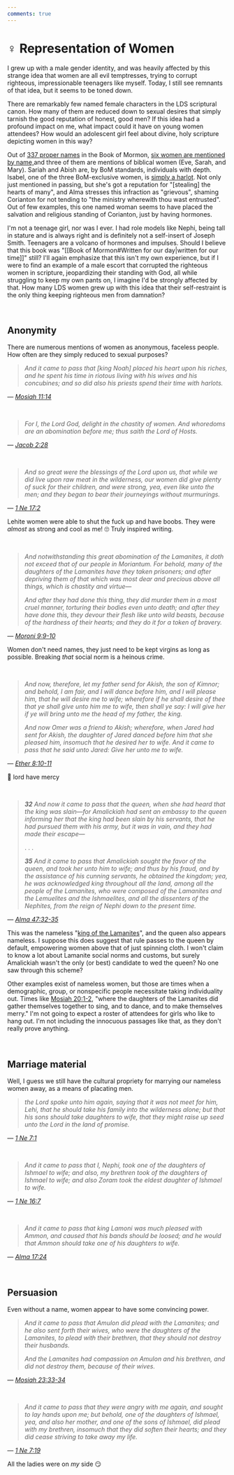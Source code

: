 ```yaml
---
comments: true
---
```

# ♀️ Representation of Women

I grew up with a male gender identity, and was heavily affected by this strange idea that women are all evil temptresses, trying to corrupt righteous, impressionable teenagers like myself. Today, I still see remnants of that idea, but it seems to be toned down.

There are remarkably few named female characters in the LDS scriptural canon. How many of them are reduced down to sexual desires that simply tarnish the good reputation of honest, good men? If this idea had a profound impact on me, what impact could it have on young women attendees?
How would an adolescent girl feel about divine, holy scripture depicting women in this way?

Out of [337 proper names](https://eom.byu.edu/index.php/Book_of_Mormon_Names) in the Book of Mormon, [six women are mentioned by name,](https://eom.byu.edu/index.php/Women_in_the_Book_of_Mormon)and three of them are mentions of biblical women (Eve, Sarah, and Mary). 
Sariah and Abish are, by BoM standards, individuals with depth. Isabel, one of the three BoM-exclusive women, is [simply a harlot](https://www.churchofjesuschrist.org/study/scriptures/bofm/alma/39?lang=eng&id=3-5#p3). Not only just mentioned in passing, but she's got a reputation for "[stealing] the hearts of many", and Alma stresses this infraction as "grievous", shaming Corianton for not tending to "the ministry wherewith thou wast entrusted". Out of few examples, this one named woman seems to have placed the salvation and religious standing of Corianton, just by having hormones.

I'm not a teenage girl, nor was I ever. I had role models like Nephi, being tall in stature and is always right and is definitely not a self-insert of Joseph Smith. Teenagers are a volcano of hormones and impulses. Should I believe that this book was "[[Book of Mormon#Written for our day|written for our time]]" still? I'll again emphasize that this isn't my own experience, but if I were to find an example of a male escort that corrupted the righteous women in scripture, jeopardizing their standing with God, all while struggling to keep my own pants on, I imagine I'd be strongly affected by that. How many LDS women grew up with this idea that their self-restraint is the only thing keeping righteous men from damnation?

&nbsp;

## Anonymity
There are numerous mentions of women as anonymous, faceless people. How often are they simply reduced to sexual purposes?

>*And it came to pass that [king Noah] placed his heart upon his riches, and he spent his time in riotous living with his wives and his concubines; and so did also his priests spend their time with harlots.*

— _[Mosiah 11:14](https://www.churchofjesuschrist.org/study/scriptures/bofm/mosiah/11?lang=eng&id=14#13)_

&nbsp;

>*For I, the Lord God, delight in the chastity of women. And whoredoms are an abomination before me; thus saith the Lord of Hosts.*

— _[Jacob 2:28](https://www.churchofjesuschrist.org/study/scriptures/bofm/jacob/2?lang=eng&id=p28#p28)_

&nbsp;

>*And so great were the blessings of the Lord upon us, that while we did live upon raw meat in the wilderness, our women did give plenty of suck for their children, and were strong, yea, even like unto the men; and they began to bear their journeyings without murmurings.*

— _[1 Ne 17:2](https://www.churchofjesuschrist.org/study/scriptures/bofm/1-ne/17?lang=eng&id=p2#p2)_

Lehite women were able to shut the fuck up and have boobs. They were *almost* as strong and cool as me! 🙄 Truly inspired writing.

&nbsp;

>*And notwithstanding this great abomination of the Lamanites, it doth not exceed that of our people in Moriantum. For behold, many of the daughters of the Lamanites have they taken prisoners; and after depriving them of that which was most dear and precious above all things, which is chastity and virtue—*
>
>*And after they had done this thing, they did murder them in a most cruel manner, torturing their bodies even unto death; and after they have done this, they devour their flesh like unto wild beasts, because of the hardness of their hearts; and they do it for a token of bravery.*

— _[Moroni 9:9-10](https://www.churchofjesuschrist.org/study/scriptures/bofm/moro/9?lang=eng&id=p9-p10#p9)_

Women don't need names, they just need to be kept virgins as long as possible. Breaking *that* social norm is a heinous crime.

&nbsp;

>*And now, therefore, let my father send for Akish, the son of Kimnor; and behold, I am fair, and I will dance before him, and I will please him, that he will desire me to wife; wherefore if he shall desire of thee that ye shall give unto him me to wife, then shall ye say: I will give her if ye will bring unto me the head of my father, the king.*
>
>*And now Omer was a friend to Akish; wherefore, when Jared had sent for Akish, the daughter of Jared danced before him that she pleased him, insomuch that he desired her to wife. And it came to pass that he said unto Jared: Give her unto me to wife.*

— _[Ether 8:10-11](https://www.churchofjesuschrist.org/study/scriptures/bofm/ether/8?lang=eng&id=10-11#9)_

🥵 lord have mercy

&nbsp;

>***32** And now it came to pass that the queen, when she had heard that the king was slain—for Amalickiah had sent an embassy to the queen informing her that the king had been slain by his servants, that he had pursued them with his army, but it was in vain, and they had made their escape—*
>
> . . .
>
>***35** And it came to pass that Amalickiah sought the favor of the queen, and took her unto him to wife; and thus by his fraud, and by the assistance of his cunning servants, he obtained the kingdom; yea, he was acknowledged king throughout all the land, among all the people of the Lamanites, who were composed of the Lamanites and the Lemuelites and the Ishmaelites, and all the dissenters of the Nephites, from the reign of Nephi down to the present time.*

— _[Alma 47:32-35](https://www.churchofjesuschrist.org/study/scriptures/bofm/alma/47?lang=eng&id=32-35#31)_

This was the nameless "[king of the Lamanites](https://www.churchofjesuschrist.org/study/scriptures/bofm/alma/47?lang=eng&id=p1#p1)", and the queen also appears nameless. I suppose this does suggest that rule passes to the queen by default, empowering women above that of just spinning cloth. I won't claim to know a lot about Lamanite social norms and customs, but surely Amalickiah wasn't the only (or best) candidate to wed the queen? No one saw through this scheme?

Other examples exist of nameless women, but those are times when a demographic, group, or nonspecific people necessitate taking individuality out. Times like [Mosiah 20:1-2](https://www.churchofjesuschrist.org/study/scriptures/bofm/mosiah/20?lang=eng&id=1#p1), "where the daughters of the Lamanites did gather themselves together to sing, and to dance, and to make themselves merry." I'm not going to expect a roster of attendees for girls who like to hang out. I'm not including the innocuous passages like that, as they don't really prove anything.

&nbsp;

## Marriage material
Well, I guess we still have the cultural propriety for marrying our nameless women away, as a means of placating men.

>*the Lord spake unto him again, saying that it was not meet for him, Lehi, that he should take his family into the wilderness alone; but that his sons should take daughters to wife, that they might raise up seed unto the Lord in the land of promise.*

— _[1 Ne 7:1](https://www.churchofjesuschrist.org/study/scriptures/bofm/1-ne/7?lang=eng&id=1#primary)_

&nbsp;

>*And it came to pass that I, Nephi, took one of the daughters of Ishmael to wife; and also, my brethren took of the daughters of Ishmael to wife; and also Zoram took the eldest daughter of Ishmael to wife.*

— _[1 Ne 16:7](https://www.churchofjesuschrist.org/study/scriptures/bofm/1-ne/16?lang=eng&id=7#6)_

&nbsp;

>*And it came to pass that king Lamoni was much pleased with Ammon, and caused that his bands should be loosed; and he would that Ammon should take one of his daughters to wife.*

— _[Alma 17:24](https://www.churchofjesuschrist.org/study/scriptures/bofm/alma/17?lang=eng&id=24#23)_

&nbsp;

## Persuasion
Even without a name, women appear to have some convincing power.

>*And it came to pass that Amulon did plead with the Lamanites; and he also sent forth their wives, who were the daughters of the Lamanites, to plead with their brethren, that they should not destroy their husbands.*
>
>*And the Lamanites had compassion on Amulon and his brethren, and did not destroy them, because of their wives.*

— _[Mosiah 23:33-34](https://www.churchofjesuschrist.org/study/scriptures/bofm/mosiah/23?lang=eng&id=p33-p34#p33)_

&nbsp;

>*And it came to pass that they were angry with me again, and sought to lay hands upon me; but behold, one of the daughters of Ishmael, yea, and also her mother, and one of the sons of Ishmael, did plead with my brethren, insomuch that they did soften their hearts; and they did cease striving to take away my life.*

— _[1 Ne 7:19](https://www.churchofjesuschrist.org/study/scriptures/bofm/1-ne/7?lang=eng&id=p19#p19)_

All the ladies were on *my* side 😏